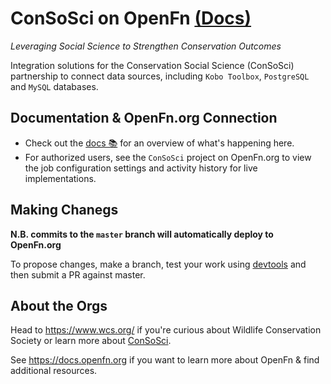 # ConSoSci on OpenFn [(Docs)](https://openfn.github.io/ConSoSci/)
_Leveraging Social Science to Strengthen Conservation Outcomes_

Integration solutions for the Conservation Social Science (ConSoSci) partnership to connect data sources, including `Kobo Toolbox`, `PostgreSQL` and `MySQL` databases. 

## Documentation & OpenFn.org Connection
- Check out the [docs 📚](https://openfn.github.io/ConSoSci//) for an overview of what's
happening here.
- For authorized users, see the `ConSoSci` project on OpenFn.org to view the job configuration settings and activity history for live implementations. 

## Making Chanegs
**N.B. commits to the `master` branch will automatically deploy to OpenFn.org**

To propose changes, make a branch, test your work using
[devtools](https://openfn.github.io/devtools/) and then submit a PR against
master.

## About the Orgs
Head to https://www.wcs.org/ if you're curious about Wildlife Conservation Society or 
learn more about [ConSoSci](https://programs.wcs.org/consosci).

See https://docs.openfn.org if you want to learn more about OpenFn & find additional resources.
